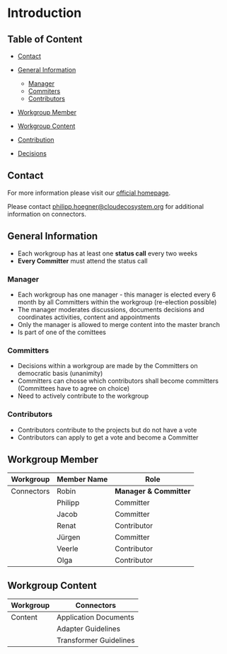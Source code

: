 # Introduction

## Table of Content
- [Contact](#contact)
- [General Information](#general-information)
  - [Manager](#manager)
  - [Commiters](#committers)
  - [Contributors](#contributors)
- [Workgroup Member](#workgroup-member)

- [Workgroup Content](#workgroup-content)

- [Contribution](#contribution)

- [Decisions](#decisions)

## Contact
For more information please visit our [official homepage](http://www.openintegrationhub.de/connect.html).

Please contact philipp.hoegner@cloudecosystem.org for additional information on connectors.

## General Information
- Each workgroup has at least one **status call** every two weeks
- **Every Committer** must attend the status call

### Manager
- Each workgroup has one manager - this manager is elected every 6 month by all Committers within the workgroup (re-election possible)
- The manager moderates discussions, documents decisions and coordinates activities, content and appointments
- Only the manager is allowed to merge content into the master branch
- Is part of one of the comittees

### Committers
- Decisions within a workgroup are made by the Committers on democratic basis (unanimity)
- Committers can chosse which contributors shall become committers (Committees have to agree on choice)
- Need to actively contribute to the workgroup

### Contributors
- Contributors contribute to the projects but do not have a vote
- Contributors can apply to get a vote and become a Committer


## Workgroup Member

| Workgroup  | Member Name | Role |
| ------------- | ------------- | ------------- |
| Connectors  | Robin  | **Manager & Committer**  |
|  | Philipp  | Committer  |
|  | Jacob  | Committer  |
|  | Renat  | Contributor  |
|  | Jürgen  | Committer  |
|  | Veerle  | Contributor  |
|  | Olga  | Contributor  |

## Workgroup Content

| Workgroup  | Connectors |
| ------------- | ------------- |
| Content  | Application Documents |
|  | Adapter Guidelines  |
|  | Transformer Guidelines  |
